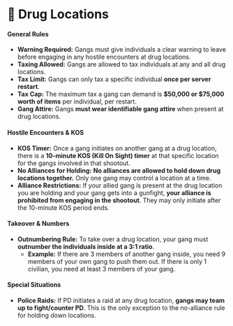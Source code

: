 # 💊 Drug Locations

#### General Rules <a href="#general-rules" id="general-rules"></a>

* **Warning Required:** Gangs must give individuals a clear warning to leave before engaging in any hostile encounters at drug locations.
* **Taxing Allowed:** Gangs are allowed to tax individuals at any and all drug locations.
* **Tax Limit:** Gangs can only tax a specific individual **once per server restart**.
* **Tax Cap:** The maximum tax a gang can demand is **$50,000 or $75,000 worth of items** per individual, per restart.
* **Gang Attire:** Gangs **must wear identifiable gang attire** when present at drug locations.

#### Hostile Encounters & KOS <a href="#hostile-encounters-and-kos" id="hostile-encounters-and-kos"></a>

* **KOS Timer:** Once a gang initiates on another gang at a drug location, there is a **10-minute KOS (Kill On Sight) timer** at that specific location for the gangs involved in that shootout.
* **No Alliances for Holding:** **No alliances are allowed to hold down drug locations together.** Only one gang may control a location at a time.
* **Alliance Restrictions:** If your allied gang is present at the drug location you are holding and your gang gets into a gunfight, **your alliance is prohibited from engaging in the shootout**. They may only initiate after the 10-minute KOS period ends.

#### Takeover & Numbers <a href="#takeover-and-numbers" id="takeover-and-numbers"></a>

* **Outnumbering Rule:** To take over a drug location, your gang must **outnumber the individuals inside at a 3:1 ratio**.
  * **Example:** If there are 3 members of another gang inside, you need 9 members of your own gang to push them out. If there is only 1 civilian, you need at least 3 members of your gang.

#### Special Situations <a href="#special-situations" id="special-situations"></a>

* **Police Raids:** If PD initiates a raid at any drug location, **gangs may team up to fight/counter PD**. This is the only exception to the no-alliance rule for holding down locations.
